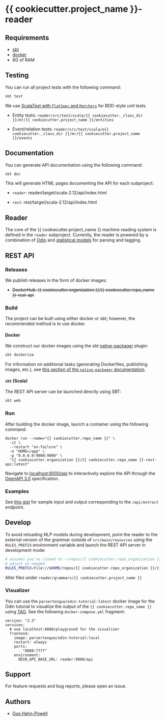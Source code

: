 # {{ cookiecutter.project_name }}-reader

## Requirements

- [sbt](https://scala-sbt.org)
- [docker](https://docs.docker.com/get-docker)
- 8G of RAM

## Testing

You can run all project tests with the following command:

```scala
sbt test
```

We use [ScalaTest with `FlatSpec` and `Matchers`](https://www.scalatest.org/user_guide/using_matchers) for BDD-style unit tests.  

- Entity tests: `reader/src/test/scala/{{ cookiecutter._class_dir }}/mr/{{ cookiecutter.project_name }}/entities`

- Event/relation tests: `reader/src/test/scala/o{{ cookiecutter._class_dir }}/mr/{{ cookiecutter.project_name }}/events`



## Documentation

You can generate API documentation using the following command:

```scala
sbt doc
```

This will generate HTML pages documenting the API for each subproject:

- `reader`: reader/target/scala-2.12/api/index.html

- `rest`: rest/target/scala-2.12/api/index.html

## Reader

The core of the {{ cookiecutter.project_name }} machine reading system is defined in the `reader` subproject.  Currently, the reader is powered by a combination of [Odin](https://github.com/clu-ling/odin-tutorial) and [statistical models](http://clulab.github.io/processors/metal) for parsing and tagging.

## REST API

### Releases

We publish releases in the form of docker images:
- ~~DockerHub: {{ cookiecutter.organization }}/{{ cookiecutter.repo_name }}-rest-api~~

### Build

The project can be built using either docker or sbt; however, the recommended method is to use docker.

#### Docker

We construct our docker images using the sbt [native-packager](https://www.scala-sbt.org/sbt-native-packager/formats/docker.html) plugin:

```scala
sbt dockerize
```

For information on additional tasks (generating Dockerfiles, publishing images, etc.), see [this section of the `native-packager` documentation](https://www.scala-sbt.org/sbt-native-packager/formats/docker.html#tasks).

#### `sbt` (Scala)

The REST API server can be launched directly using SBT:

```scala
sbt web
```

### Run

After building the docker image, launch a container using the following command:

```docker
docker run --name="{{ cookiecutter.repo_name }}" \
  -it \
  --restart "on-failure" \
  -e "HOME=/app" \
  -p "0.0.0.0:9000:9000" \
  "{{ cookiecutter.organization }}/{{ cookiecutter.repo_name }}-rest-api:latest"
```

Navigate to [localhost:9000/api](http://localhost:9000/api) to interactively explore the API through the [OpenAPI 3.0](http://spec.openapis.org/oas/v3.0.3) specification.

### Examples

See [this gist](https://gist.github.com/myedibleenso/9241a4c9c71d29f148ef0b8c44602b60) for sample input and output corresponding to the `/api/extract` endpoint.

## Develop

To avoid reloading NLP models during development, point the reader to the external version of the grammar outside of 
`src/main/resources` using the `RULES_PREFIX` environment variable and launch the REST API server in development mode:
```bash
# assumes you've cloned to ~/repos/{{ cookiecutter.repo_organization }}/{{ cookiecutter.repo_name }}
# adjust as needed
RULES_PREFIX=file://$HOME/repos/{{ cookiecutter.repo_organization }}/{{ cookiecutter.repo_name }}/reader/grammars/{{ cookiecutter.project_name }} sbt web
```

Alter files under `reader/grammars/{{ cookiecutter.project_name }}`

### Visualizer

You can use the `parsertongue/odin-tutorial:latest` docker image for the Odin tutorial to visualize the output of the `{{ cookiecutter.repo_name }}` using [TAG](https://github.com/lum-ai/TAG).  See the following `docker-compose.yml` fragment:


```docker
version: "2.3"
services:
  # use localhost:8880/playground for the visualizer
  frontend:
    image: parsertongue/odin-tutorial:local
    restart: always
    ports:
      - "8880:7777"
    environment:
      ODIN_API_BASE_URL: reader:9000/api
```


## Support

For feature requests and bug reports, please open an issue.


## Authors

- [Gus Hahn-Powell](https://parsertongue.org/about)